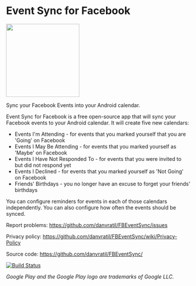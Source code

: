 # Event Sync for Facebook

[<img src="https://play.google.com/intl/en_us/badges/images/generic/en_badge_web_generic.png" width=200>](https://play.google.com/store/apps/details?id=cz.dvratil.fbeventsync)

Sync your Facebook Events into your Android calendar.

Event Sync for Facebook is a free open-source app that will sync your Facebook events to your Android calendar. It will create five new calendars:

* Events I'm Attending - for events that you marked yourself that you are 'Going' on Facebook
* Events I May Be Attending - for events that you marked yourself as 'Maybe' on Facebook
* Events I Have Not Responded To - for events that you were invited to but did not respond yet
* Events I Declined - for events that you marked yourself as 'Not Going' on Facebook
* Friends' Birthdays - you no longer have an excuse to forget your friends' birthdays

You can configure reminders for events in each of those calendars independently. You can also configure how often the events should be synced.

Report problems: https://github.com/danvratil/FBEventSync/issues

Privacy policy: https://github.com/danvratil/FBEventSync/wiki/Privacy-Policy

Source code: https://github.com/danvratil/FBEventSync/

[![Build Status](https://travis-ci.org/danvratil/FBEventSync.png?branch=master)](https://travis-ci.org/danvratil/FBEventSync)


*Google Play and the Google Play logo are trademarks of Google LLC.*
